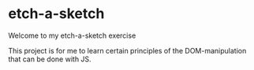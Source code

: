 # etch-a-sketch

Welcome to my etch-a-sketch exercise

This project is for me to learn certain principles of the DOM-manipulation that can be done with JS.

